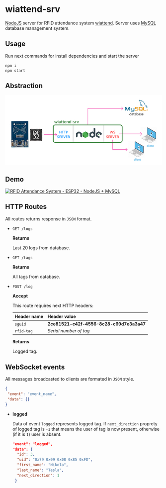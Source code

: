 # wiattend-srv
[NodeJS](https://nodejs.org) server for RFID attendance system [wiattend](https://github.com/abobija/wiattend). Server uses [MySQL](https://www.mysql.com) database management system.

## Usage

Run next commands for install dependencies and start the server

```
npm i
npm start
```

## Abstraction

![](doc/img/idea.png)

## Demo

[![RFID Attendance System - ESP32 - NodeJS + MySQL](https://img.youtube.com/vi/TH8eR9hSwzc/mqdefault.jpg)](https://www.youtube.com/watch?v=TH8eR9hSwzc)

## HTTP Routes

All routes returns response in `JSON` format.

- `GET /logs`

  **Returns** 
  
  Last 20 logs from database.

- `GET /tags`

  **Returns**
  
  All tags from database.
 
- `POST /log`

  **Accept**
  
  This route requires next HTTP headers:
  
  | Header name | Header value |
  | --- | --- |
  | `sguid` | **2ce81521-c42f-4556-8c28-c69d7e3a3a47** |
  | `rfid-tag` | _Serial number of tag_ |
  
  **Returns**
  
  Logged tag.

## WebSocket events

All messages broadcasted to clients are formated in `JSON` style.

```json
{
 "event": "event_name",
 "data": {}
}
```

- **logged**

  Data of event ``logged`` represents logged tag. If ``next_direction`` proprety of logged tag is ``-1`` that means the user of tag is now present, otherwise (if it is ``1``) user is absent.

  ```json 
  "event": "logged",
  "data": {
    "id": 3, 
    "uid": "0x79 0x09 0x08 0x85 0xFD", 
    "first_name": "Nikola", 
    "last_name": "Tesla", 
    "next_direction": 1
   }
   ```
